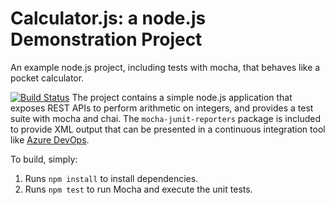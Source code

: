 Calculator.js: a node.js Demonstration Project
==============================================
An example node.js project, including tests with mocha, that behaves like
a pocket calculator.

[![Build Status](https://dev.azure.com/hughes-az400/Integrating%20External%20Source%20Control%20with%20Azure%20Pipelines/_apis/build/status/hughes-az400.calculator?branchName=master)](https://dev.azure.com/hughes-az400/Integrating%20External%20Source%20Control%20with%20Azure%20Pipelines/_build/latest?definitionId=14&branchName=master)
The project contains a simple node.js application that exposes REST APIs
to perform arithmetic on integers, and provides a test suite with mocha
and chai.  The `mocha-junit-reporters` package is included to provide XML
output that can be presented in a continuous integration tool like
[Azure DevOps](https://azure.com/devops).

To build, simply:

1. Runs `npm install` to install dependencies.
2. Runs `npm test` to run Mocha and execute the unit tests.

